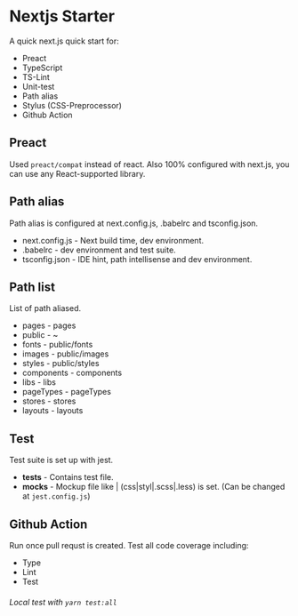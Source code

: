 # Nextjs Starter
A quick next.js quick start for:
* Preact
* TypeScript
* TS-Lint
* Unit-test
* Path alias
* Stylus (CSS-Preprocessor)
* Github Action

## Preact
Used `preact/compat` instead of react. Also 100% configured with next.js, you can use any React-supported library.

## Path alias
Path alias is configured at next.config.js, .babelrc and tsconfig.json.
* next.config.js - Next build time, dev environment.
* .babelrc - dev environment and test suite.
* tsconfig.json - IDE hint, path intellisense and dev environment.

## Path list
List of path aliased.
* pages - pages
* public - ~
* fonts - public/fonts
* images - public/images
* styles - public/styles
* components - components
* libs - libs
* pageTypes - pageTypes
* stores - stores
* layouts - layouts

## Test
Test suite is set up with jest.
* __tests__ - Contains test file.
* __mocks__ - Mockup file like | (css|styl|.scss|.less) is set. (Can be changed at `jest.config.js`)

## Github Action
Run once pull requst is created. Test all code coverage including:
* Type
* Lint
* Test
###### Local test with `yarn test:all`